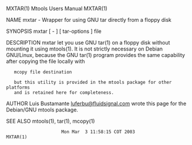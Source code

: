 MXTAR(1)                     Mtools Users Manual                     MXTAR(1)

NAME
       mxtar - Wrapper for using GNU tar directly from a floppy disk

SYNOPSIS
       mxtar [ - ] [ tar-options ] file

DESCRIPTION
       mxtar  let  you  use  GNU  tar(1) on a floppy disk without mounting it
       using mtools(1).  It is not strictly necessary  on  Debian  GNU/Linux,
       because  the  GNU  tar(1)  program  provides the same capability after
       copying the file locally with

       mcopy file destination

       but this utility is provided in the mtools package for other platforms
       and is retained here for completeness.

AUTHOR
       Luis  Bustamante  <luferbu@fluidsignal.com>  wrote  this  page for the
       Debian/GNU mtools package.

SEE ALSO
       mtools(1), tar(1), mcopy(1)

                         Mon Mar  3 11:58:15 COT 2003                MXTAR(1)
